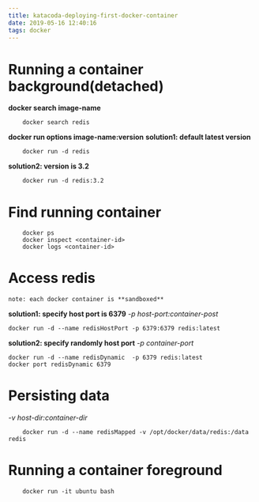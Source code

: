 ```yaml
---
title: katacoda-deploying-first-docker-container
date: 2019-05-16 12:40:16
tags: docker
---
```


# Running a container background(detached)
**docker search image-name**
```
	docker search redis
```
**docker run options image-name:version**
**solution1: default latest version**
```
	docker run -d redis
```
**solution2: version is 3.2** 
```
	docker run -d redis:3.2
```
# Find running container
```
	docker ps
	docker inspect <container-id>
	docker logs <container-id>
```
# Access redis
	note: each docker container is **sandboxed**
**solution1: specify host port is 6379**
*-p host-port:container-post* 
```
docker run -d --name redisHostPort -p 6379:6379 redis:latest
```
**solution2: specify randomly host port**
*-p container-port* 
```
docker run -d --name redisDynamic  -p 6379 redis:latest
docker port redisDynamic 6379
```
# Persisting data
*-v host-dir:container-dir*
```
	docker run -d --name redisMapped -v /opt/docker/data/redis:/data redis
```
# Running a container foreground
```
	docker run -it ubuntu bash
```

